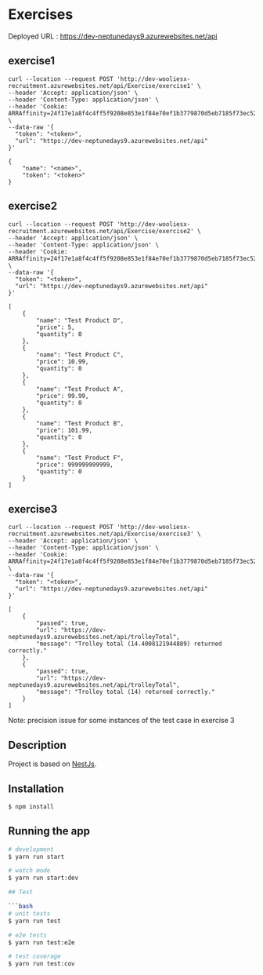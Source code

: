 
# Exercises
Deployed URL : https://dev-neptunedays9.azurewebsites.net/api

## exercise1

```exercise1 request
curl --location --request POST 'http://dev-wooliesx-recruitment.azurewebsites.net/api/Exercise/exercise1' \
--header 'Accept: application/json' \
--header 'Content-Type: application/json' \
--header 'Cookie: ARRAffinity=24f17e1a8f4c4ff5f9208e853e1f84e70ef1b3779870d5eb7185f73ec52f3856' \
--data-raw '{
  "token": "<token>",
  "url": "https://dev-neptunedays9.azurewebsites.net/api"
}'
```

```exercise1 output
{
    "name": "<name>",
    "token": "<token>"
}
```

## exercise2

```exercise2 request
curl --location --request POST 'http://dev-wooliesx-recruitment.azurewebsites.net/api/Exercise/exercise2' \
--header 'Accept: application/json' \
--header 'Content-Type: application/json' \
--header 'Cookie: ARRAffinity=24f17e1a8f4c4ff5f9208e853e1f84e70ef1b3779870d5eb7185f73ec52f3856' \
--data-raw '{
  "token": "<token>",
  "url": "https://dev-neptunedays9.azurewebsites.net/api"
}'
```

```exercise2 output - sortOption=Low
[
    {
        "name": "Test Product D",
        "price": 5,
        "quantity": 0
    },
    {
        "name": "Test Product C",
        "price": 10.99,
        "quantity": 0
    },
    {
        "name": "Test Product A",
        "price": 99.99,
        "quantity": 0
    },
    {
        "name": "Test Product B",
        "price": 101.99,
        "quantity": 0
    },
    {
        "name": "Test Product F",
        "price": 999999999999,
        "quantity": 0
    }
]
```

## exercise3

```exercise3 request
curl --location --request POST 'http://dev-wooliesx-recruitment.azurewebsites.net/api/Exercise/exercise3' \
--header 'Accept: application/json' \
--header 'Content-Type: application/json' \
--header 'Cookie: ARRAffinity=24f17e1a8f4c4ff5f9208e853e1f84e70ef1b3779870d5eb7185f73ec52f3856' \
--data-raw '{
  "token": "<token>",
  "url": "https://dev-neptunedays9.azurewebsites.net/api"
}'
```

```exercise3 output
[
    {
        "passed": true,
        "url": "https://dev-neptunedays9.azurewebsites.net/api/trolleyTotal",
        "message": "Trolley total (14.4008121944889) returned correctly."
    },
    {
        "passed": true,
        "url": "https://dev-neptunedays9.azurewebsites.net/api/trolleyTotal",
        "message": "Trolley total (14) returned correctly."
    }
]
```
Note: precision issue for some instances of the test case in exercise 3


## Description

Project is based on [NestJs](https://github.com/nestjs/nest).

## Installation

```bash
$ npm install
```

## Running the app

```bash
# development
$ yarn run start

# watch mode
$ yarn run start:dev

## Test

```bash
# unit tests
$ yarn run test

# e2e tests
$ yarn run test:e2e

# test coverage
$ yarn run test:cov
```
